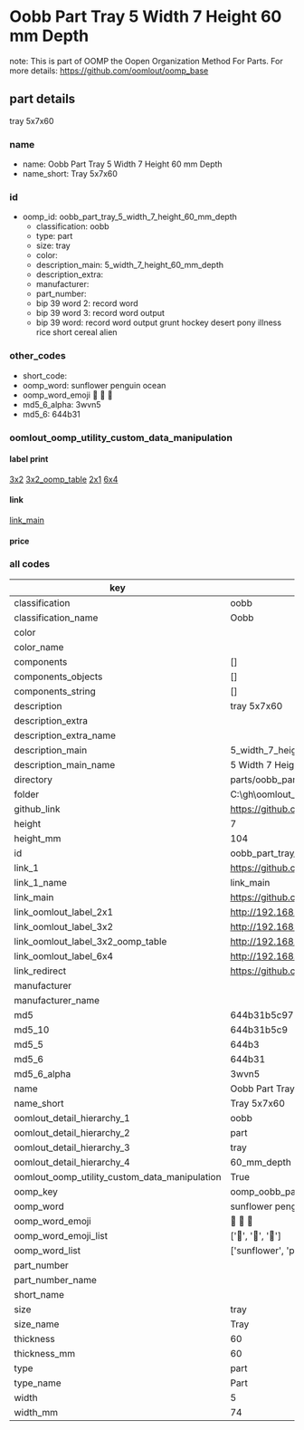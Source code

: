 # Oobb Part Tray 5 Width 7 Height 60 mm Depth  

note: This is part of OOMP the Oopen Organization Method For Parts. For more details: https://github.com/oomlout/oomp_base

##  part details
  



tray 5x7x60



### name
* name: Oobb Part Tray 5 Width 7 Height 60 mm Depth
* name_short: Tray 5x7x60 
### id
* oomp_id: oobb_part_tray_5_width_7_height_60_mm_depth
  * classification: oobb
  * type: part
  * size: tray
  * color: 
  * description_main: 5_width_7_height_60_mm_depth
  * description_extra: 
  * manufacturer: 
  * part_number: 
  * bip 39 word 2: record word
  * bip 39 word 3: record word output
  * bip 39 word: record word output grunt hockey desert pony illness rice short cereal alien

### other_codes
* short_code: 
* oomp_word: sunflower penguin ocean
* oomp_word_emoji :sunflower: :penguin: :ocean:
* md5_6_alpha: 3wvn5
* md5_6: 644b31






### oomlout_oomp_utility_custom_data_manipulation
#### label print
[3x2](http://192.168.1.245:1112/?label=oomp%203wvn5)
[3x2_oomp_table](http://192.168.1.108:1112/?label=oomp%203wvn5)
[2x1](http://192.168.1.242:1112/?label=oomp%203wvn5)
[6x4](http://192.168.1.55:1112/?label=oomp%203wvn5)    

#### link

[link_main](https://github.com/oomlout/oomlout_oobb_version_4_generated_parts/tree/main/navigation_oomp/oobb/part/tray/5_width_7_height_60_mm_depth/part)                              

#### price







### all codes 
| key | value |  
| --- | --- |  
| classification | oobb |  
| classification_name | Oobb |  
| color |  |  
| color_name |  |  
| components | [] |  
| components_objects | [] |  
| components_string | [] |  
| description | tray 5x7x60 |  
| description_extra |  |  
| description_extra_name |  |  
| description_main | 5_width_7_height_60_mm_depth |  
| description_main_name | 5 Width 7 Height 60 mm Depth |  
| directory | parts/oobb_part_tray_5_width_7_height_60_mm_depth |  
| folder | C:\gh\oomlout_oobb_version_4_generated_parts\parts\oobb_part_tray_5_width_7_height_60_mm_depth |  
| github_link | https://github.com/oomlout/oomlout_oomp_part_src/tree/main/parts/oobb_part_tray_5_width_7_height_60_mm_depth |  
| height | 7 |  
| height_mm | 104 |  
| id | oobb_part_tray_5_width_7_height_60_mm_depth |  
| link_1 | https://github.com/oomlout/oomlout_oobb_version_4_generated_parts/tree/main/navigation_oomp/oobb/part/tray/5_width_7_height_60_mm_depth/part |  
| link_1_name | link_main |  
| link_main | https://github.com/oomlout/oomlout_oobb_version_4_generated_parts/tree/main/navigation_oomp/oobb/part/tray/5_width_7_height_60_mm_depth/part |  
| link_oomlout_label_2x1 | http://192.168.1.242:1112/?label=oomp%203wvn5 |  
| link_oomlout_label_3x2 | http://192.168.1.245:1112/?label=oomp%203wvn5 |  
| link_oomlout_label_3x2_oomp_table | http://192.168.1.108:1112/?label=oomp%203wvn5 |  
| link_oomlout_label_6x4 | http://192.168.1.55:1112/?label=oomp%203wvn5 |  
| link_redirect | https://github.com/oomlout/oomlout_oobb_version_4_generated_parts/tree/main/parts/oobb_tray_05_07_60 |  
| manufacturer |  |  
| manufacturer_name |  |  
| md5 | 644b31b5c97134fceeb636733aff5d9e |  
| md5_10 | 644b31b5c9 |  
| md5_5 | 644b3 |  
| md5_6 | 644b31 |  
| md5_6_alpha | 3wvn5 |  
| name | Oobb Part Tray 5 Width 7 Height 60 mm Depth |  
| name_short | Tray 5x7x60  |  
| oomlout_detail_hierarchy_1 | oobb |  
| oomlout_detail_hierarchy_2 | part |  
| oomlout_detail_hierarchy_3 | tray |  
| oomlout_detail_hierarchy_4 | 60_mm_depth |  
| oomlout_oomp_utility_custom_data_manipulation | True |  
| oomp_key | oomp_oobb_part_tray_5_width_7_height_60_mm_depth |  
| oomp_word | sunflower penguin ocean |  
| oomp_word_emoji | :sunflower: :penguin: :ocean: |  
| oomp_word_emoji_list | [':sunflower:', ':penguin:', ':ocean:'] |  
| oomp_word_list | ['sunflower', 'penguin', 'ocean'] |  
| part_number |  |  
| part_number_name |  |  
| short_name |  |  
| size | tray |  
| size_name | Tray |  
| thickness | 60 |  
| thickness_mm | 60 |  
| type | part |  
| type_name | Part |  
| width | 5 |  
| width_mm | 74 |  
